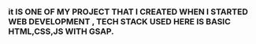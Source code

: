 ### it IS ONE OF MY PROJECT THAT I CREATED WHEN I STARTED WEB DEVELOPMENT , TECH STACK USED HERE IS BASIC HTML,CSS,JS WITH GSAP.